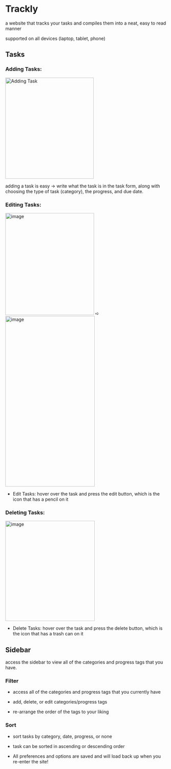 # Trackly

a website that tracks your tasks and compiles them into a neat, easy to read manner

supported on all devices (laptop, tablet, phone)

## Tasks

### Adding Tasks:
 <img width="276" height="316" alt="Adding Task" src="https://github.com/user-attachments/assets/012c504c-17a3-4abc-8ebe-124ddb59b11b" /> 
 
adding a task is easy -> write what the task is in the task form, along with choosing the type of task (category), the progress,
and due date. 




### Editing Tasks:

<img width="277" height="319" alt="image" src="https://github.com/user-attachments/assets/646f6cac-0516-4918-85df-31989234b63f" />  ➪ 
<img width="279" height="533" alt="image" src="https://github.com/user-attachments/assets/4a1db217-4ce9-4697-a9a5-216c71f84135" />

- Edit Tasks: hover over the task and press the edit button, which is the icon that has a pencil on it

### Deleting Tasks:

<img width="279" height="313" alt="image" src="https://github.com/user-attachments/assets/de0face8-c5c2-4074-ae75-d3ed3b2b1727" />

- Delete Tasks: hover over the task and press the delete button, which is the icon that has a trash can on it

## Sidebar

access the sidebar to view all of the categories and progress tags that you have.

### Filter

- access all of the categories and progress tags that you currently have

- add, delete, or edit categories/progress tags

- re-arrange the order of the tags to your liking

### Sort

- sort tasks by category, date, progress, or none

- task can be sorted in ascending or descending order

- All preferences and options are saved and will load back up when you re-enter the site!
